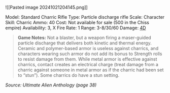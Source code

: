 ![[Pasted image 20241021204145.png]]

Model: Standard Charric Rifle
Type: Particle discharge rifle
Scale: Character
Skill: Charric
Ammo: 40
Cost: Not available for sale (500 in the Chiss empire)
Availability: 3, X
Fire Rate: 1
Range: 3-8/30/60
Damage: <u>4D</u>

> **Game Notes:** 
> Not a blaster, but a weapon firing a maser-guided particle discharge that delivers both kinetic and thermal energy. Ceramic and polymer-based armor is useless against charrics, and characters wearing such armor do not add its bonus to Strength rolls to resist damage from them. While metal armor is effective against charrics, contact creates an electrical charge (treat damage from a charric against someone in metal armor as if the charric had been set to “stun”). Some charrics do have a stun setting.

*Source: Ultimate Alien Anthology (page 38)*